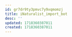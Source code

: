 ```yaml
---
id: gr7dr9ty3pmvc7y9xqmomzj
title: iNaturalist_import_bot
desc: ''
updated: 1718360387011
created: 1718360387011
---
```

